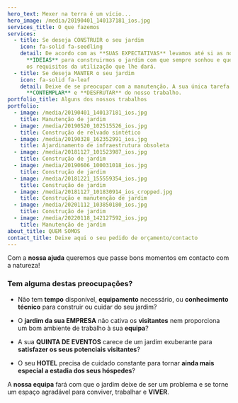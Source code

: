 ```yaml
---
hero_text: Mexer na terra é um vício...
hero_image: /media/20190401_140137181_ios.jpg
services_title: O que fazemos
services:
  - title: Se deseja CONSTRUIR o seu jardim
    icon: fa-solid fa-seedling
    detail: De acordo com as **SUAS EXPECTATIVAS** levamos até si as nossas
      **IDEIAS** para construirmos o jardim com que sempre sonhou e que cumpra
      os requisitos da utilização que lhe dará.
  - title: Se deseja MANTER o seu jardim
    icon: fa-solid fa-leaf
    detail: Deixe de se preocupar com a manutenção. A sua única tarefa será
      **CONTEMPLAR** e **DESFRUTAR** do nosso trabalho.
portfolio_title: Alguns dos nossos trabalhos
portfolio:
  - image: /media/20190401_140137181_ios.jpg
    title: Manutenção de jardim
  - image: /media/20190520_102515526_ios.jpg
    title: Construção de relvado sintético
  - image: /media/20190328_162352991_ios.jpg
    title: Ajardinamento de infraestrutura obsoleta
  - image: /media/20181127_101523987_ios.jpg
    title: Construção de jardim
  - image: /media/20190606_100031018_ios.jpg
    title: Construção de jardim
  - image: /media/20181221_155559354_ios.jpg
    title: Construção de jardim
  - image: /media/20181127_101830914_ios_cropped.jpg
    title: Construção e manutenção de jardim
  - image: /media/20201112_103850180_ios.jpg
    title: Construção de jardim
  - image: /media/20220118_142127592_ios.jpg
    title: Manutenção de jardim
about_title: QUEM SOMOS
contact_title: Deixe aqui o seu pedido de orçamento/contacto
---
```

Com a **nossa ajuda** queremos que passe bons momentos em contacto com a natureza!

### Tem alguma destas preocupações?

* Não tem **tempo** disponível, **equipamento** necessário, ou **conhecimento técnico** para construir ou cuidar do seu jardim?

* O **jardim da sua EMPRESA** não cativa os **visitantes** nem proporciona um bom ambiente de trabalho à sua **equipa**?

* A sua **QUINTA DE EVENTOS** carece de um jardim exuberante para **satisfazer os seus potenciais visitantes**?

* O seu **HOTEL** precisa de cuidado constante para tornar **ainda mais especial a estadia dos seus hóspedes**?

A **nossa equipa** fará com que o jardim deixe de ser um problema e se torne um espaço agradável para conviver, trabalhar e **VIVER**.

